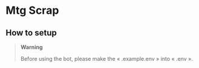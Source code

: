 <h1>Mtg Scrap</h1>

## How to setup
> **Warning**
>
> Before using the bot, please make the « .example.env » into « .env ».


